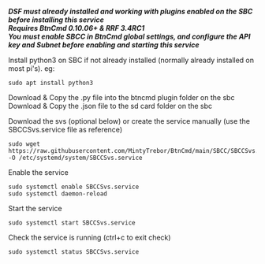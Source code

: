 ***DSF must already installed and working with plugins enabled on the SBC before installing this service***  
***Requires BtnCmd 0.10.06+ & RRF 3.4RC1***  
***You must enable SBCC in BtnCmd global settings, and configure the API key and Subnet before enabling and starting this service***

Install python3 on SBC if not already installed (normally already installed on most pi's). eg:
```
sudo apt install python3  
```  
Download & Copy the .py file into the btncmd plugin folder on the sbc   
Download & Copy the .json file to the sd card folder on the sbc

Download the svs (optional below) or create the service manually (use the SBCCSvs.service file as reference)
```
sudo wget https://raw.githubusercontent.com/MintyTrebor/BtnCmd/main/SBCC/SBCCSvs.service -O /etc/systemd/system/SBCCSvs.service
```
Enable the service  
```
sudo systemctl enable SBCCSvs.service
sudo systemctl daemon-reload
```  
Start the service
```
sudo systemctl start SBCCSvs.service
```  
Check the service is running (ctrl+c to exit check)
```
sudo systemctl status SBCCSvs.service
```


